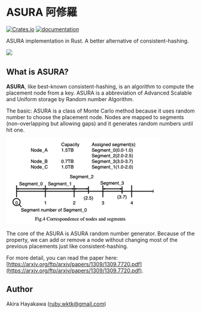 # ASURA 阿修羅

[![Crates.io](https://img.shields.io/crates/v/asura.svg)](https://crates.io/crates/asura)
[![documentation](https://docs.rs/asura/badge.svg)](https://docs.rs/asura)

ASURA implementation in Rust. A better alternative of consistent-hashing.

![](https://xn----kx8am9osvhcni7kau6dfv3e.jinja-tera-gosyuin-meguri.com/wp-content/uploads/2019/01/37e22bc93935f5633fde07e8280f775c.jpg)

## What is ASURA?

**ASURA**, like best-known consistent-hashing, is an algorithm to compute the placement node from a key. ASURA is a abbreviation of Advanced Scalable
and Uniform storage by Random number Algorithm.

The basic: ASURA is a class of Monte Carlo method because it uses random number to choose the placement node. Nodes are mapped to segments (non-overlapping but allowing gaps) and it generates random numbers until hit one.

![](algorithm-segments.png)

The core of the ASURA is ASURA random number generator. Because of the property, we can add or remove a node without changing most of the previous placements just like consistent-hashing.

For more detail, you can read the paper here: [https://arxiv.org/ftp/arxiv/papers/1309/1309.7720.pdf](https://arxiv.org/ftp/arxiv/papers/1309/1309.7720.pdf).

## Author

Akira Hayakawa (ruby.wktk@gmail.com)
